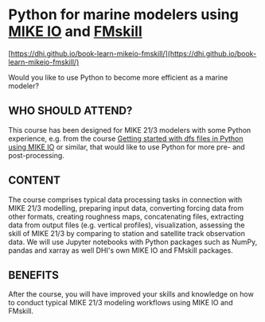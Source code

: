 # Python for marine modelers using [MIKE IO](https://github.com/DHI/mikeio) and [FMskill](https://github.com/DHI/fmskill)

[https://dhi.github.io/book-learn-mikeio-fmskill/](https://dhi.github.io/book-learn-mikeio-fmskill/)

Would you like to use Python to become more efficient as a marine modeler?

## WHO SHOULD ATTEND?

This course has been designed for MIKE 21/3 modelers with some Python experience, e.g. from the course [Getting started with dfs files in Python using MIKE IO](https://dhi.github.io/getting-started-with-mikeio/intro.html) or similar, that would like to use Python for more pre- and post-processing. 

## CONTENT

The course comprises typical data processing tasks in connection with MIKE 21/3 modelling, preparing input data, converting forcing data from other formats, creating roughness maps, concatenating files, extracting data from output files (e.g. vertical profiles), visualization, assessing the skill of MIKE 21/3 by comparing to station and satellite track observation data. We will use Jupyter notebooks with Python packages such as NumPy, pandas and xarray as well DHI's own MIKE IO and FMskill packages. 

## BENEFITS

After the course, you will have improved your skills and knowledge on how to conduct typical MIKE 21/3 modeling workflows using MIKE IO and FMskill.
